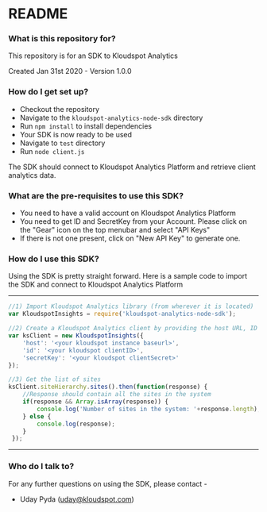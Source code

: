 # README #

### What is this repository for? ###

This repository is for an SDK to Kloudspot Analytics

Created Jan 31st 2020 - Version 1.0.0


### How do I get set up? ###

- Checkout the repository
- Navigate to the `kloudspot-analytics-node-sdk` directory
- Run `npm install` to install dependencies
- Your SDK is now ready to be used
- Navigate to `test` directory
- Run `node client.js`

The SDK should connect to Kloudspot Analytics Platform and retrieve client analytics data.

### What are the pre-requisites to use this SDK? ###

- You need to have a valid account on Kloudspot Analytics Platform
- You need to get ID and SecretKey from your Account. Please click on the "Gear" icon on the top menubar and select "API Keys"
- If there is not one present, click on "New API Key" to generate one.

### How do I use this SDK? ###

Using the SDK is pretty straight forward. Here is a sample code to import the SDK and connect to Kloudspot Analytics Platform

------------------------------------------------

```javascript
//1) Import Kloudspot Analytics library (from wherever it is located)
var KloudspotInsights = require('kloudspot-analytics-node-sdk');

//2) Create a Kloudspot Analytics client by providing the host URL, ID and SecretKey (can get one from your Account Settings page, see pre-requisites section above)
var ksClient = new KloudspotInsights({
	'host': '<your kloudspot instance baseurl>',
	'id': '<your kloudspot clientID>',
	'secretKey': '<your kloudspot clientSecret>'
});

//3) Get the list of sites
ksClient.siteHierarchy.sites().then(function(response) {
 	//Response should contain all the sites in the system
 	if(response && Array.isArray(response)) {
 		console.log('Number of sites in the system: '+response.length);
 	} else {
 		console.log(response);
 	}
 });
```
------------------------------------------------

### Who do I talk to? ###

For any further questions on using the SDK, please contact -
- Uday Pyda (uday@kloudspot.com)

